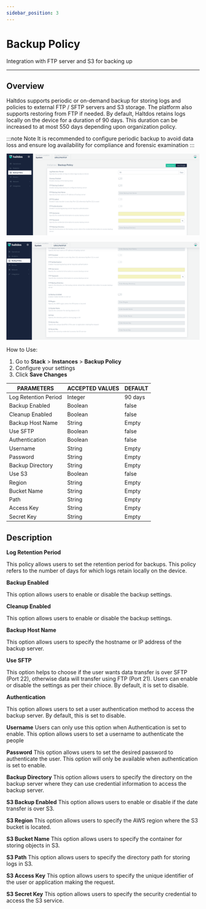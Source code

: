 ```yaml
---
sidebar_position: 3
---
```


# Backup Policy

Integration with FTP server and S3 for backing up

---

## Overview

Haltdos supports periodic or on-demand backup for storing logs and policies to external FTP / SFTP servers and S3 storage. The platform also supports restoring from FTP if needed.
By default, Haltdos retains logs locally on the device for a duration of 90 days. This duration can be increased to at most 550 days depending upon organization policy.

:::note Note 
It is recommended to configure periodic backup to avoid data loss and ensure log availability for compliance and forensic examination
:::

![Backup Policy1](/img/platform/v7/docs/backup1.png)

![Backup Policy2](/img/platform/v7/docs/backup2.png)

How to Use:
1. Go to **Stack** > **Instances** > **Backup Policy**
2. Configure your settings
3. Click **Save Changes**

| PARAMETERS           | ACCEPTED VALUES     | DEFAULT |
|----------------------|---------------------|---------|
| Log Retention Period | Integer             | 90 days |
| Backup Enabled       | Boolean             | false   |
| Cleanup Enabled      | Boolean             | false   |
| Backup Host Name     | String              | Empty   |
| Use SFTP             | Boolean             | false   |
| Authentication       | Boolean             | false   |
| Username             | String              | Empty   |
| Password             | String              | Empty   |
| Backup Directory     | String              | Empty   |
| Use S3               | Boolean             | false   |
| Region               | String              | Empty   |
| Bucket Name          | String              | Empty   |
| Path                 | String              | Empty   |
| Access Key           | String              | Empty   |
| Secret Key           | String              | Empty   |

## Description

**Log Retention Period**

This policy allows users to set the retention period for backups. This policy refers to the number of days for which logs retain locally on the device.

**Backup Enabled**

This option allows users to enable or disable the backup settings.

**Cleanup Enabled**

This option allows users to enable or disable the backup settings.

**Backup Host Name**

This option allows users to specify the hostname or IP address of the backup server. 

**Use SFTP**

This option helps to choose if the user wants data transfer is over SFTP (Port 22), otherwise data will transfer using FTP (Port 21). Users can enable or disable the settings as per their chioce. By default, it is set to disable.

**Authentication**

This option allows users to set a user authentication method to access the backup server. By default, this is set to disable.

**Username**
Users can only use this option when Authentication is set to enable. This option allows users to set a username to authenticate the people

**Password**
This option allows users to set the desired password to authenticate the user. This option will only be available when authentication is set to enable.

**Backup Directory**
This option allows users to specify the directory on the backup server where they can use credential information to access the backup server.

**S3 Backup Enabled**
This option allows users to enable or disable if the date transfer is over S3.

**S3 Region**
This option allows users to specify the AWS region where the S3 bucket is located.

**S3 Bucket Name**
This option allows users to specify the container for storing objects in S3.

**S3 Path**
This option allows users to specify the directory path for storing logs in S3.

**S3 Access Key**
This option allows users to specify the unique identifier of the user or application making the request.

**S3 Secret Key**
This option allows users to specify the security credential to access the S3 service.